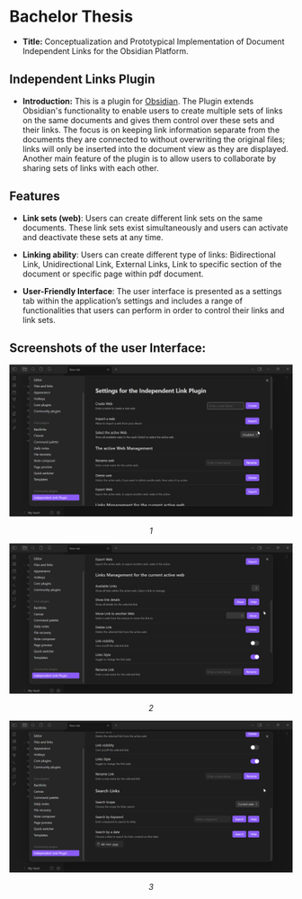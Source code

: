 # Bachelor Thesis
- **Title:** Conceptualization and Prototypical Implementation of Document Independent Links for the Obsidian Platform.

## Independent Links Plugin 

- **Introduction:** This is a plugin for [Obsidian](https://obsidian.md/). The Plugin extends Obsidian's functionality to enable users to create multiple sets of links on the same documents and gives them control over these sets and their links. The focus is on keeping link information separate from the documents they are connected to without overwriting the original files; links will only be inserted into the document view as they are displayed. Another main feature of the plugin is to allow users to collaborate by sharing sets of links with each other.
  

## Features

- **Link sets (web)**: Users can create different link sets on the same documents. These link sets exist simultaneously and users can activate and deactivate these sets at any time. 

- **Linking ability**: Users can create different type of links: Bidirectional Link, Unidirectional Link, External Links, Link to specific section of the document or specific page within pdf document.

- **User-Friendly Interface**: The user interface is presented as a settings tab within the application’s settings and includes a range of functionalities that users can perform in order to control their links and link sets.

## Screenshots of the user Interface:

<div align="center">
  
  ![1](https://raw.githubusercontent.com/alshweke/Independent-Links-Plugin-for-Obsidian/main/screenshots/Obsidian_interface_1.png)
  <p><em>1</em></p>
</div>
<div align="center">
  
![2](https://raw.githubusercontent.com/alshweke/Independent-Links-Plugin-for-Obsidian/main/screenshots/Obsidian_interface_2.png)
  <p><em>2</em></p>
</div>

<div align="center">
	
  ![3](https://raw.githubusercontent.com/alshweke/Independent-Links-Plugin-for-Obsidian/main/screenshots/Obsidian_interface_3.png)
  <p><em>3</em></p>
</div>
